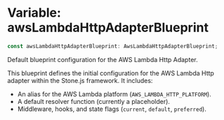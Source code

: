# Variable: awsLambdaHttpAdapterBlueprint

```ts
const awsLambdaHttpAdapterBlueprint: AwsLambdaHttpAdapterBlueprint;
```

Default blueprint configuration for the AWS Lambda Http Adapter.

This blueprint defines the initial configuration for the AWS Lambda Http adapter
within the Stone.js framework. It includes:
- An alias for the AWS Lambda platform (`AWS_LAMBDA_HTTP_PLATFORM`).
- A default resolver function (currently a placeholder).
- Middleware, hooks, and state flags (`current`, `default`, `preferred`).
